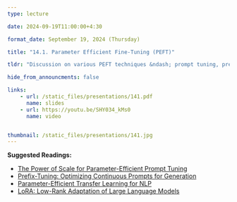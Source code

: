 ```yaml
---
type: lecture

date: 2024-09-19T11:00:00+4:30

format_date: September 19, 2024 (Thursday)

title: "14.1. Parameter Efficient Fine-Tuning (PEFT)"

tldr: "Discussion on various PEFT techniques &ndash; prompt tuning, prefix tuning, adapters, low-rank adaptation (LoRA)."

hide_from_announcments: false

links: 
    - url: /static_files/presentations/141.pdf
      name: slides
    - url: https://youtu.be/SHY034_kMs0
      name: video


thumbnail: /static_files/presentations/141.jpg
---
```

<!-- Other additional contents using markdown -->
**Suggested Readings:**
- [The Power of Scale for Parameter-Efficient Prompt Tuning](https://arxiv.org/pdf/2104.08691)
- [Prefix-Tuning: Optimizing Continuous Prompts for Generation](https://arxiv.org/pdf/2101.00190)
- [Parameter-Efficient Transfer Learning for NLP](https://arxiv.org/pdf/1902.00751)
- [LoRA: Low-Rank Adaptation of Large Language Models](https://arxiv.org/pdf/2106.09685)
